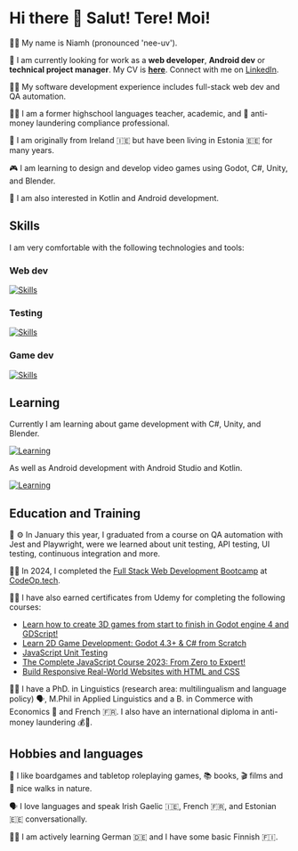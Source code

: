 # Hi there 👋 Salut! Tere! Moi!

🙋‍♀️ My name is Niamh (pronounced 'nee-uv').

💼 I am currently looking for work as a **web developer**, **Android dev** or **technical project manager**. My CV is [**here**](https://drive.google.com/file/d/17_s-YbB9e9u17P7QWz5EEePzpQSgAvn0/view). Connect with me on [LinkedIn](https://www.linkedin.com/in/niamh-carolin-doyle/).

👩‍💻 My software development experience includes full-stack web dev and QA automation.

👩‍🏫 I am a former highschool languages teacher, academic, and 💸 anti-money laundering compliance professional.

📍 I am originally from Ireland 🇮🇪 but have been living in Estonia 🇪🇪 for many years.

🎮 I am learning to design and develop video games using Godot, C#, Unity, and Blender.

📱 I am also interested in Kotlin and Android development.

## Skills

I am very comfortable with the following technologies and tools:

### Web dev

[![Skills](https://skillicons.dev/icons?i=javascript,typescript,react,tailwind&theme=light)](https://skillicons.dev)

### Testing

[![Skills](https://skillicons.dev/icons?i=jest,postman&theme=light)](https://skillicons.dev)

### Game dev

[![Skills](https://skillicons.dev/icons?i=godot&theme=light)](https://skillicons.dev)

## Learning

Currently I am learning about game development with C#, Unity, and Blender.

[![Learning](https://skillicons.dev/icons?i=cs,unity,blender&theme=light)](https://skillicons.dev)

As well as Android development with Android Studio and Kotlin.

[![Learning](https://skillicons.dev/icons?i=androidstudio,kotlin&theme=light)](https://skillicons.dev)

## Education and Training

🧪 ⚙️ In January this year, I graduated from a course on QA automation with Jest and Playwright, were we learned about unit testing, API testing, UI testing, continuous integration and more.

👩‍💻 In 2024, I completed the [Full Stack Web Development Bootcamp](https://codeop.tech/coding-bootcamp/) at [CodeOp.tech](https://codeop.tech/).

👩‍🎓 I have also earned certificates from Udemy for completing the following courses:

- [Learn how to create 3D games from start to finish in Godot engine 4 and GDScript!](https://www.udemy.com/course/complete-godot-3d)
- [Learn 2D Game Development: Godot 4.3+ & C# from Scratch](https://www.udemy.com/course/learn-2d-game-development-godot-43-c-from-scratch/)
- [JavaScript Unit Testing](https://www.udemy.com/course/javascript-unit-testing-the-practical-guide)
- [The Complete JavaScript Course 2023: From Zero to Expert!](https://www.udemy.com/course/the-complete-javascript-course/)
- [Build Responsive Real-World Websites with HTML and CSS](https://www.udemy.com/course/design-and-develop-a-killer-website-with-html5-and-css3/)

👩‍🎓 I have a PhD. in Linguistics (research area: multilingualism and language policy) 🗣️, M.Phil in Applied Linguistics and a B. in Commerce with Economics 💸 and French 🇫🇷. I also have an international diploma in anti-money laundering 💰🧺.

## Hobbies and languages

🎲 I like boardgames and tabletop roleplaying games, 📚 books, 🎬 films and 🌳 nice walks in nature.

🗣️ I love languages and speak Irish Gaelic 🇮🇪, French 🇫🇷, and Estonian 🇪🇪 conversationally.

👩‍🎓 I am actively learning German 🇩🇪 and I have some basic Finnish 🇫🇮.
